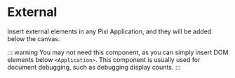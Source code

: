 # External

Insert external elements in any Pixi Application, and they will be added below the canvas.

::: warning
You may not need this component, as you can simply insert DOM elements below `<Application>`. This component is usually used for document debugging, such as debugging display counts.
:::

<demo :width="400" src="./demo/basic.vue" />